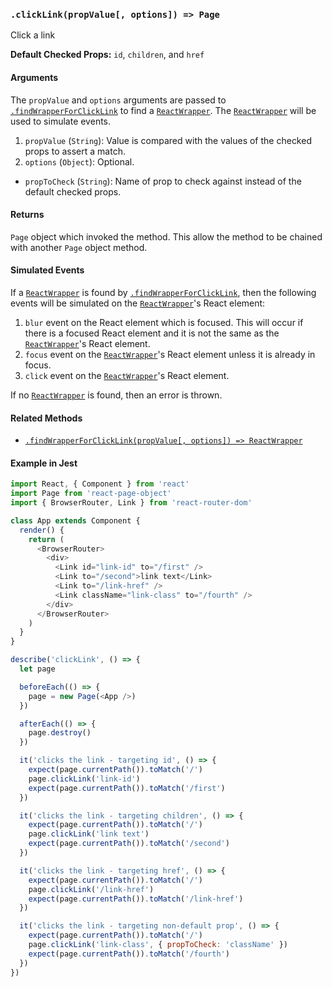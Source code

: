 ### `.clickLink(propValue[, options]) => Page`

Click a link

**Default Checked Props:** `id`, `children`, and `href`

#### Arguments
The `propValue` and `options` arguments are passed to
[`.findWrapperForClickLink`][find-wrapper-method] to find a
[`ReactWrapper`][react-wrapper]. The [`ReactWrapper`][react-wrapper] will be
used to simulate events.

1. `propValue` (`String`): Value is compared with the values of the checked
   props to assert a match.
2. `options` (`Object`): Optional.
  * `propToCheck` (`String`): Name of prop to check against instead of the default checked props.

#### Returns

`Page` object which invoked the method. This allow the method to be chained
with another `Page` object method.

#### Simulated Events
If a [`ReactWrapper`][react-wrapper] is found by
[`.findWrapperForClickLink`][find-wrapper-method], then the following events will
be simulated on the [`ReactWrapper`][react-wrapper]'s React element:

1. `blur` event on the React element which is focused. This will occur if there
   is a focused React element and it is not the same as the
   [`ReactWrapper`][react-wrapper]'s React element.
2. `focus` event on the [`ReactWrapper`][react-wrapper]'s React element unless
   it is already in focus.
3. `click` event on the [`ReactWrapper`][react-wrapper]'s React element.

If no [`ReactWrapper`][react-wrapper] is found, then an error is thrown.

#### Related Methods

- [`.findWrapperForClickLink(propValue[, options]) => ReactWrapper`][find-wrapper-method]

[react-wrapper]: https://github.com/airbnb/enzyme/blob/master/docs/api/mount.md#reactwrapper-api
[find-wrapper-method]: findWrapperForClickLink.md

#### Example in Jest

```js
import React, { Component } from 'react'
import Page from 'react-page-object'
import { BrowserRouter, Link } from 'react-router-dom'

class App extends Component {
  render() {
    return (
      <BrowserRouter>
        <div>
          <Link id="link-id" to="/first" />
          <Link to="/second">link text</Link>
          <Link to="/link-href" />
          <Link className="link-class" to="/fourth" />
        </div>
      </BrowserRouter>
    )
  }
}

describe('clickLink', () => {
  let page

  beforeEach(() => {
    page = new Page(<App />)
  })

  afterEach(() => {
    page.destroy()
  })

  it('clicks the link - targeting id', () => {
    expect(page.currentPath()).toMatch('/')
    page.clickLink('link-id')
    expect(page.currentPath()).toMatch('/first')
  })

  it('clicks the link - targeting children', () => {
    expect(page.currentPath()).toMatch('/')
    page.clickLink('link text')
    expect(page.currentPath()).toMatch('/second')
  })

  it('clicks the link - targeting href', () => {
    expect(page.currentPath()).toMatch('/')
    page.clickLink('/link-href')
    expect(page.currentPath()).toMatch('/link-href')
  })

  it('clicks the link - targeting non-default prop', () => {
    expect(page.currentPath()).toMatch('/')
    page.clickLink('link-class', { propToCheck: 'className' })
    expect(page.currentPath()).toMatch('/fourth')
  })
})
```
